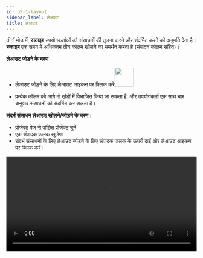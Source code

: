 ```yaml
---
id: p5-1-layout
sidebar_label: लेआउट
title: लेआउट
---
```


तीनों मोड में, **स्क्राइब** उपयोगकर्ताओं को संसाधनों की तुलना करने और संदर्भित करने की अनुमति देता है। **स्क्राइब** एक समय में अधिकतम तीन कॉलम खोलने का समर्थन करता है (संपादन कॉलम सहित)।

**लेआउट जोड़ने के चरण**

- लेआउट जोड़ने के लिए लेआउट आइकन पर क्लिक करे<img src="/assets/newcolumn.png" width="50px" alt=""/>
  
- प्रत्येक कॉलम को आगे दो खंडों में विभाजित किया जा सकता है, और उपयोगकर्ता एक साथ चार अनुवाद संसाधनों को संदर्भित कर सकता है।

**संदर्भ संसाधन लेआउट खोलने/जोड़ने के चरण**।

- प्रोजेक्ट पेज से वांछित प्रोजेक्ट चुनें
- एक संपादक फलक खुलेगा
- संदर्भ संसाधनों के लिए लेआउट जोड़ने के लिए संपादक फलक के ऊपरी दाईं ओर लेआउट आइकन पर क्लिक करें।

<video controls src="/assets/add-columns.mov" width="100%" type="video/mov"/>


